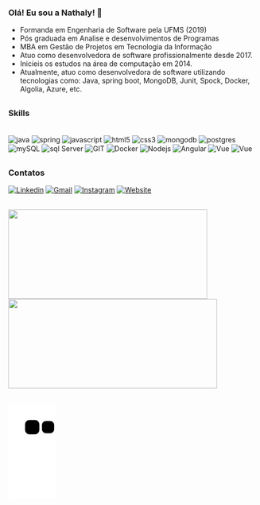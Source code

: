 ### Olá! Eu sou a Nathaly! 👋

- Formanda em Engenharia de Software pela UFMS (2019)
- Pós graduada em Analise e desenvolvimentos de Programas
- MBA em Gestão de Projetos em Tecnologia da Informação
- Atuo como desenvolvedora de software profissionalmente desde 2017.
- Inicieis os estudos na área de computação em 2014.
- Atualmente, atuo como desenvolvedora de software utilizando tecnologias como: Java, spring boot, MongoDB, Junit, Spock, Docker, Algolia, Azure, etc.

##

### Skills

<div style="display: inline_block"><br/>
    <img align="center" alt="java" height="30" width="40" src="https://www.svgrepo.com/show/452234/java.svg"/>
    <img align="center" alt="spring" height="30" width="40" src="https://www.svgrepo.com/show/354379/spring.svg"/>
    <img align="center" alt="javascript" height="30" width="40" src="https://www.svgrepo.com/show/353925/javascript.svg"/>
    <img align="center" alt="html5" height="30" width="40" src="https://www.svgrepo.com/show/452228/html-5.svg"/>
    <img align="center" alt="css3" height="30" width="40" src="https://www.svgrepo.com/show/452185/css-3.svg"/>
    <img align="center" alt="mongodb" height="30" width="40" src="https://www.svgrepo.com/show/331488/mongodb.svg"/>
    <img align="center" alt="postgres" height="30" width="40" src="https://www.svgrepo.com/show/439268/postgresql.svg"/>
    <img align="center" alt="mySQL" height="30" width="40" src="https://www.svgrepo.com/show/303251/mysql-logo.svg"/>
    <img align="center" alt="sql Server" height="30" width="40" src="https://www.svgrepo.com/show/306420/microsoftsqlserver.svg"/>
    <img align="center" alt="GIT" height="30" width="40" src="https://www.svgrepo.com/show/452210/git.svg"/>
    <img align="center" alt="Docker" height="30" width="40" src="https://www.svgrepo.com/show/353661/docker.svg"/>
    <img align="center" alt="Nodejs" height="30" width="40" src="https://www.svgrepo.com/show/303360/nodejs-logo.svg"/>
    <img align="center" alt="Angular" height="30" width="40" src="https://www.svgrepo.com/show/452156/angular.svg"/>
    <img align="center" alt="Vue" height="30" width="40" src="https://www.svgrepo.com/show/493625/vue-vuejs-javascript-js-framework.svg"/>
    <img align="center" alt="Vue" height="10" width="40" src="https://upload.wikimedia.org/wikipedia/commons/5/59/JUnit_5_Banner.png"/>
</div>

##

### Contatos
[![Linkedin](https://img.shields.io/badge/LinkedIn-0077B5?style=for-the-badge&logo=linkedin&logoColor=white)](https://www.linkedin.com/in/nathaly-veneruchi/)
[![Gmail](https://img.shields.io/badge/Gmail-D14836?style=for-the-badge&logo=gmail&logoColor=white)](mailto:nathalyveneruchi@gmail.com)
[![Instagram](https://img.shields.io/badge/Instagram-E4405F?style=for-the-badge&logo=instagram&logoColor=white)](https://www.instagram.com/nathcodes/)
[![Website](https://img.shields.io/website-up-nathaly.com.br-green-d/http/cv.lbesson.qc.to.svg&url=http://nathaly.com.br)](http://nathaly.com.br)
<div style="display: inline_block"><br/>
  <img height="180" width="400" align="center" src="https://github-readme-stats.vercel.app/api?username=nathalyveneruchi&show_icons=true&theme=dracula" />
  <img height="180" width="420"  align="center" src="https://github-readme-stats.vercel.app/api/top-langs/?username=nathalyveneruchi&layout=compact&langs_count=7&theme=dracula" />
</div>

##
 ![Snake animation](https://github.com/nathalyveneruchi/nathalyveneruchi/blob/output/github-contribution-grid-snake.svg)
